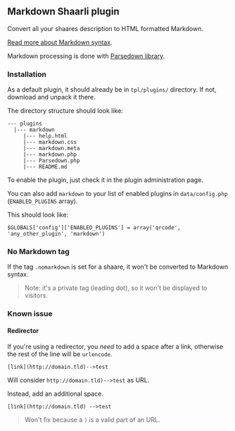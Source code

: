 ## Markdown Shaarli plugin

Convert all your shaares description to HTML formatted Markdown.

[Read more about Markdown syntax](http://daringfireball.net/projects/markdown/syntax).

Markdown processing is done with [Parsedown library](https://github.com/erusev/parsedown).

### Installation

As a default plugin, it should already be in `tpl/plugins/` directory.
If not, download and unpack it there.

The directory structure should look like:

```
--- plugins
  |--- markdown
     |--- help.html
     |--- markdown.css
     |--- markdown.meta
     |--- markdown.php
     |--- Parsedown.php
     |--- README.md
```

To enable the plugin, just check it in the plugin administration page.

You can also add `markdown` to your list of enabled plugins in `data/config.php`
(`ENABLED_PLUGINS` array).

This should look like:

```
$GLOBALS['config']['ENABLED_PLUGINS'] = array('qrcode', 'any_other_plugin', 'markdown')
```

### No Markdown tag

If the tag `.nomarkdown` is set for a shaare, it won't be converted to Markdown syntax.
 
> Note: it's a private tag (leading dot), so it won't be displayed to visitors.

### Known issue

#### Redirector

If you're using a redirector, you *need* to add a space after a link,
otherwise the rest of the line will be `urlencode`.

```
[link](http://domain.tld)-->test
```

Will consider `http://domain.tld)-->test` as URL.

Instead, add an additional space.

```
[link](http://domain.tld) -->test
```

> Won't fix because a `)` is a valid part of an URL.

